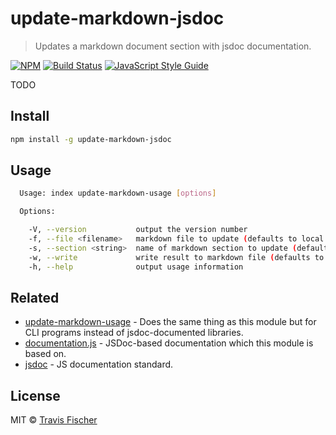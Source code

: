 # update-markdown-jsdoc

> Updates a markdown document section with jsdoc documentation.

[![NPM](https://img.shields.io/npm/v/update-markdown-jsdoc.svg)](https://www.npmjs.com/package/update-markdown-jsdoc) [![Build Status](https://travis-ci.com/transitive-bullshit/update-markdown-jsdoc.svg?branch=master)](https://travis-ci.com/transitive-bullshit/update-markdown-jsdoc) [![JavaScript Style Guide](https://img.shields.io/badge/code_style-standard-brightgreen.svg)](https://standardjs.com)

TODO

## Install

```bash
npm install -g update-markdown-jsdoc
```

## Usage

```bash
  Usage: index update-markdown-usage [options]

  Options:

    -V, --version           output the version number
    -f, --file <filename>   markdown file to update (defaults to local readme)
    -s, --section <string>  name of markdown section to update (default: api)
    -w, --write             write result to markdown file (defaults to stdout)
    -h, --help              output usage information
```

## Related

-   [update-markdown-usage](https://github.com/transitive-bullshit/update-markdown-usage) - Does the same thing as this module but for CLI programs instead of jsdoc-documented libraries.
-   [documentation.js](https://github.com/documentationjs/documentation) - JSDoc-based documentation which this module is based on.
-   [jsdoc](http://usejsdoc.org/) - JS documentation standard.

## License

MIT © [Travis Fischer](https://github-cli.com/transitive-bullshit)
